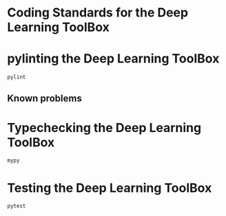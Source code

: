 # Coding Standards for the Deep Learning ToolBox



# pylinting the Deep Learning ToolBox

```
pylint
```

## Known problems


# Typechecking the Deep Learning ToolBox

```
mypy
```


# Testing the Deep Learning ToolBox

```
pytest
```

